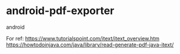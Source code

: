# android-pdf-exporter
android

For ref:
https://www.tutorialspoint.com/itext/itext_overview.htm
https://howtodoinjava.com/java/library/read-generate-pdf-java-itext/